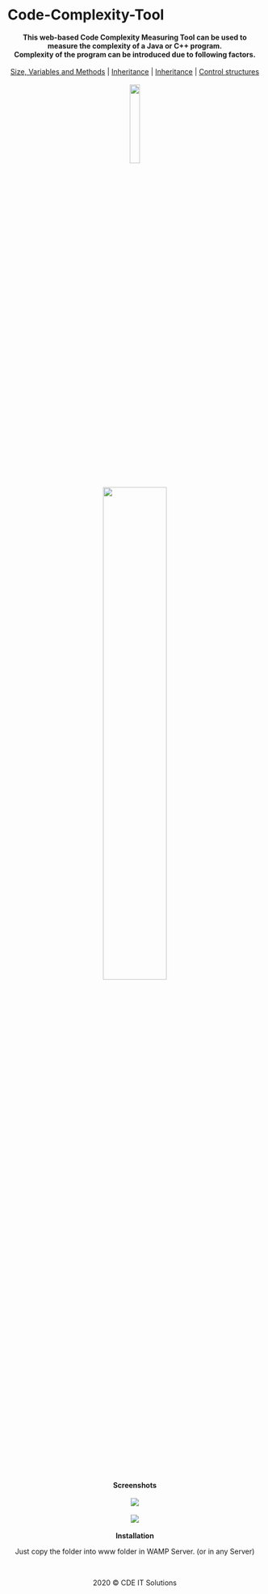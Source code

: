 # Code-Complexity-Tool

<p align="center">
  <b>This web-based Code Complexity Measuring Tool can be used to measure the complexity of a Java or C++ program.<br>
    Complexity of the program can be introduced due to following factors.</b><br><br>
  <a href="#">Size, Variables and Methods</a> |
  <a href="#">Inheritance</a> |
  <a href="#">Inheritance</a> |
  <a href="#">Control structures</a>
  <br><br>
  <img width=20% src="https://github.com/itpmcde/Code-Complexity-Tool/blob/master/assets/media/logos/Picture1.png">
  <br><br>
  <img width=50% src="https://github.com/itpmcde/Code-Complexity-Tool/blob/master/assets/media/readme/coding.png">
  <br><br>
  <b>Screenshots</b><br><br>
  <kbd>
  <img src="https://github.com/itpmcde/Code-Complexity-Tool/blob/master/assets/media/interface/a.png">
  </kbd>
  <br><br>
  <kbd>
  <img src="https://github.com/itpmcde/Code-Complexity-Tool/blob/master/assets/media/interface/size.png">
  </kbd>
  <br><br>
  <b>Installation</b><br>
  <p align=center>Just copy the folder into www folder in WAMP Server. (or in any Server)</p><br>
   <p align=center>2020 © CDE IT Solutions</p>

</p>
